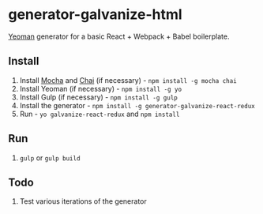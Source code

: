 # generator-galvanize-html

[Yeoman](http://yeoman.io) generator for a basic React + Webpack + Babel boilerplate.

## Install

1. Install [Mocha](http://mochajs.org/) and [Chai](http://chaijs.com/) (if necessary) - `npm install -g mocha chai`
1. Install Yeoman (if necessary) - `npm install -g yo`
1. Install Gulp (if necessary) - `npm install -g gulp`
1. Install the generator - `npm install -g generator-galvanize-react-redux`
1. Run - `yo galvanize-react-redux` and `npm install`

## Run

1. `gulp` or `gulp build`

## Todo

1. Test various iterations of the generator
